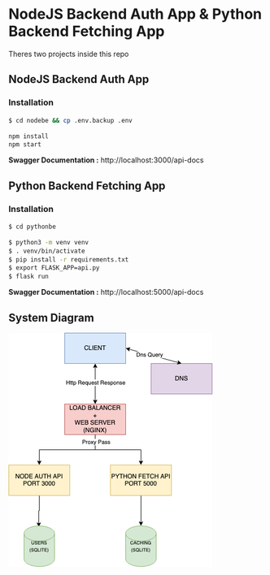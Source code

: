 <!-- # nodebe -->
# NodeJS Backend Auth App & Python Backend Fetching App

Theres two projects inside this repo

## NodeJS Backend Auth App

### Installation
```zsh
$ cd nodebe && cp .env.backup .env
```

```javascript
npm install
npm start
```

**Swagger Documentation :**
http://localhost:3000/api-docs


## Python Backend Fetching App

### Installation
```bash
$ cd pythonbe
```

```zsh
$ python3 -m venv venv  
$ . venv/bin/activate
$ pip install -r requirements.txt
$ export FLASK_APP=api.py
$ flask run
```

**Swagger Documentation :**
http://localhost:5000/api-docs


## System Diagram
![System Diagram](/System.png)
